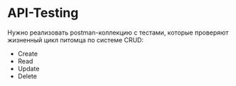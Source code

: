 # API-Testing

Нужно реализовать postman-коллекцию с тестами, которые проверяют жизненный цикл питомца по системе CRUD:

- Create
- Read
- Update
- Delete
